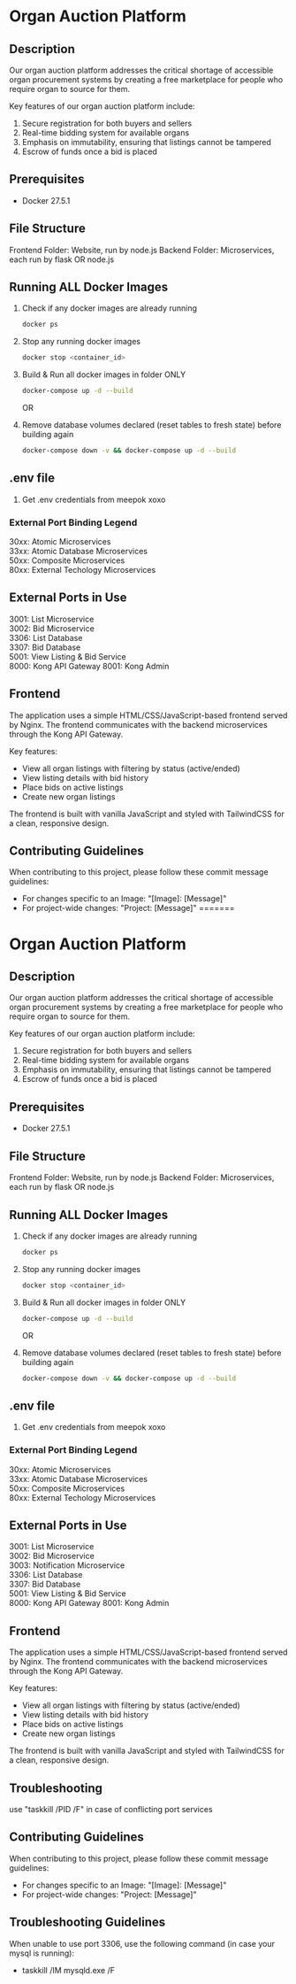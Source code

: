 
# Organ Auction Platform

## Description
Our organ auction platform addresses the critical shortage of accessible organ procurement systems by creating a free marketplace for people who require organ to source for them.

Key features of our organ auction platform include:
1.	Secure registration for both buyers and sellers
2.	Real-time bidding system for available organs
3.	Emphasis on immutability, ensuring that listings cannot be tampered
4.  Escrow of funds once a bid is placed

## Prerequisites
- Docker 27.5.1

## File Structure
Frontend Folder: Website, run by node.js
Backend Folder: Microservices, each run by flask OR node.js


## Running ALL Docker Images 
1. Check if any docker images are already running
   ```sh
   docker ps
   ```
2. Stop any running docker images  
   ```sh
   docker stop <container_id>
   ```

3. Build & Run all docker images in folder ONLY
   ```sh
   docker-compose up -d --build
   ```
   OR
3. Remove database volumes declared (reset tables to fresh state) before building again
   ```sh
   docker-compose down -v && docker-compose up -d --build
   ```

## .env file
1. Get .env credentials from meepok xoxo

### External Port Binding Legend
30xx: Atomic Microservices </br>
33xx: Atomic Database Microservices </br>
50xx: Composite Microservices </br>
80xx: External Techology Microservices </br>

## External Ports in Use
3001: List Microservice </br>
3002: Bid Microservice </br>
3306: List Database </br>
3307: Bid Database </br>
5001: View Listing & Bid Service </br>
8000: Kong API Gateway
8001: Kong Admin

## Frontend

The application uses a simple HTML/CSS/JavaScript-based frontend served by Nginx. The frontend communicates with the backend microservices through the Kong API Gateway.

Key features:
- View all organ listings with filtering by status (active/ended)
- View listing details with bid history
- Place bids on active listings
- Create new organ listings

The frontend is built with vanilla JavaScript and styled with TailwindCSS for a clean, responsive design.

## Contributing Guidelines
When contributing to this project, please follow these commit message guidelines:
* For changes specific to an Image: "[Image]: [Message]"
* For project-wide changes: "Project: [Message]"
=======
# Organ Auction Platform

## Description
Our organ auction platform addresses the critical shortage of accessible organ procurement systems by creating a free marketplace for people who require organ to source for them.

Key features of our organ auction platform include:
1.	Secure registration for both buyers and sellers
2.	Real-time bidding system for available organs
3.	Emphasis on immutability, ensuring that listings cannot be tampered
4.  Escrow of funds once a bid is placed

## Prerequisites
- Docker 27.5.1

## File Structure
Frontend Folder: Website, run by node.js
Backend Folder: Microservices, each run by flask OR node.js


## Running ALL Docker Images 
1. Check if any docker images are already running
   ```sh
   docker ps
   ```
2. Stop any running docker images  
   ```sh
   docker stop <container_id>
   ```

3. Build & Run all docker images in folder ONLY
   ```sh
   docker-compose up -d --build
   ```
   OR
3. Remove database volumes declared (reset tables to fresh state) before building again
   ```sh
   docker-compose down -v && docker-compose up -d --build
   ```

## .env file
1. Get .env credentials from meepok xoxo

### External Port Binding Legend
30xx: Atomic Microservices </br>
33xx: Atomic Database Microservices </br>
50xx: Composite Microservices </br>
80xx: External Techology Microservices </br>

## External Ports in Use
3001: List Microservice </br>
3002: Bid Microservice </br>
3003: Notification Microservice </br>
3306: List Database </br>
3307: Bid Database </br>
5001: View Listing & Bid Service </br>
8000: Kong API Gateway
8001: Kong Admin

## Frontend

The application uses a simple HTML/CSS/JavaScript-based frontend served by Nginx. The frontend communicates with the backend microservices through the Kong API Gateway.

Key features:
- View all organ listings with filtering by status (active/ended)
- View listing details with bid history
- Place bids on active listings
- Create new organ listings

The frontend is built with vanilla JavaScript and styled with TailwindCSS for a clean, responsive design.

## Troubleshooting 
use "taskkill /PID <PID> /F" in case of conflicting port services

## Contributing Guidelines
When contributing to this project, please follow these commit message guidelines:
* For changes specific to an Image: "[Image]: [Message]"
* For project-wide changes: "Project: [Message]"

## Troubleshooting Guidelines 
When unable to use port 3306, use the following command (in case your mysql is running):
* taskkill /IM mysqld.exe /F 

